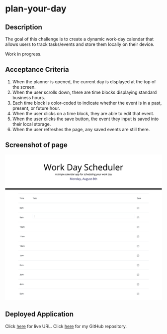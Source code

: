 # plan-your-day
## Description
The goal of this challenge is to create a dynamic work-day calendar that allows users to track tasks/events and store them locally on their device. 

Work in progress. 

## Acceptance Criteria
1. When the planner is opened, the current day is displayed at the top of the screen.
2. When the user scrolls down, there are time blocks displaying standard business hours.
3. Each time block is color-coded to indicate whether the event is in a past, present, or future hour.
4. When the user clicks on a time block, they are able to edit that event.
5. When the user clicks the save button, the event they input is saved into their local storage.
6. When the user refreshes the page, any saved events are still there.

## Screenshot of page
![Screenshot](screenshot-calendar.png) 

## Deployed Application
Click [here]() for live URL.
Click [here](https://github.com/IndigoFobes/plan-your-day.git) for my GitHub repository.
